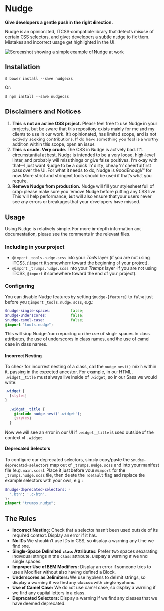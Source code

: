 # Nudge

**Give developers a gentle push in the right direction.**

Nudge is an opinionated, ITCSS-compatible library that detects misuse of certain
CSS selectors, and gives developers a subtle nudge to fix them. Mistakes and
incorrect usage get highlighted in the UI.

![Screenshot showing a simple example of Nudge at work](./screenshot-001.png)

## Installation

    $ bower install --save nudgecss

Or:

    $ npm install --save nudgecss

## Disclaimers and Notices

1. **This is not an active OSS project.** Please feel free to use Nudge in your
   projects, but be aware that this repository exists mainly for me and my
   clients to use in our work. It’s opinionated, has limited scope, and is not
   actively seeking contributions. If do have something you feel is a worthy
   addition within this scope, open an issue.
2. **This is crude. Very crude.** The CSS in Nudge is actively bad. It’s
   circumstantial at best. Nudge is intended to be a very loose, high-level
   linter, and probably will miss things or give false positives. I’m okay with
   that—I just want Nudge to be a quick ’n’ dirty, cheap ’n’ cheerful first pass
   over the UI. For what it needs to do, Nudge is GoodEnough™ for now. More
   strict and stringent tools should be used if that’s what you require.
3. **Remove Nudge from production.** Nudge will fill your stylesheet full of
   crap: please make sure you remove Nudge before putting any CSS live. This
   will help performance, but will also ensure that your users never see any
   errors or breakages that your developers have missed.

## Usage

Using Nudge is relatively simple. For more in-depth information and
documentation, please see the comments in the relevant files.

### Including in your project

* `@import` `_tools.nudge.scss` into your _Tools_ layer (if you are not using
  ITCSS, `@import` it somewhere toward the beginning of your project).
* `@import` `_trumps.nudge.scss` into your _Trumps_ layer (if you are not using
  ITCSS, `@import` it somewhere toward the end of your project).

### Configuring

You can disable Nudge features by setting `$nudge-[feature]` to `false` just
before you `@import` `_tools.nudge.scss`, e.g.:

```scss
$nudge-single-spaces:         false;
$nudge-underscores:           false;
$nudge-camel-case:            false;
@import "tools.nudge";
```

This will stop Nudge from reporting on the use of single spaces in class
attributes, the use of underscores in class names, and the use of camel case
in class names.

#### Incorrect Nesting

To check for incorrect nesting of a class, call the `nudge-nest()` mixin within
it, passing in the expected ancestor. For example, in our HTML, `.widget__title`
must always live inside of `.widget`, so in our Sass we would write:

```scss
.widget {
  [styles]
}

  .widget__title {
    @include nudge-nest('.widget');
    [styles]
  }
```

Now we will see an error in our UI if `.widget__title` is used outside of the
context of `.widget`.

#### Deprecated Selectors

To configure our deprecated selectors, simply copy/paste the
`$nudge-deprecated-selectors` map out of `_trumps.nudge.scss` and into your
manifest file (e.g. `main.scss`). Place it just before your `@import` for the
`_trumps.nudge.scss` file, then delete the `!default` flag and replace the
example selectors with your own, e.g.:

```scss
$nudge-deprecated-selectors: (
  '.btn': '.c-btn',
);
@import "trumps.nudge";
```

## The Rules

* **Incorrect Nesting:** Check that a selector hasn’t been used outside of its
  required context. Display an error if it has.
* **No IDs** We shouldn’t use IDs in CSS, so display a warning any time we find
  one.
* **Single-Space Delimited `class` Attributes:** Prefer two spaces separating
  individual strings in the `class` attribute. Display a warning if we find
  single spaces.
* **Improper Use of BEM Modifiers:** Display an error if someone tries to use
  a Modifier without also having defined a Block.
* **Underscores as Delimiters:** We use hyphens to delimit strings, so display
  a warning if we find any classes with single hyphens.
* **Use of Camel Case:** We do not use camel case, so display a warning if we
  find any capital letters in a class.
* **Depracated Selectors:** Display a warning if we find any classes that we
  have deemed deprecated.
